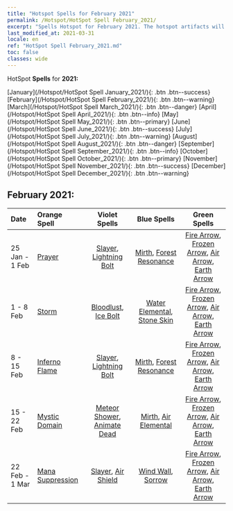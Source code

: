 ```yaml
---
title: "Hotspot Spells for February 2021"
permalink: /Hotspot/HotSpot Spell February_2021/
excerpt: "Spells Hotspot for February 2021. The hotspot artifacts will be updated at 05:00 on Mon. After the update, players will get an orange artifact that is a component of one of hotspot artifacts upon completing a certain number of Horoscopes"
last_modified_at: 2021-03-31
locale: en
ref: "HotSpot Spell February_2021.md"
toc: false
classes: wide
---
```


  HotSpot **Spells** for **2021:**

  [January](/Hotspot/HotSpot Spell January_2021/){: .btn .btn--success} [February](/Hotspot/HotSpot Spell February_2021/){: .btn .btn--warning} [March](/Hotspot/HotSpot Spell March_2021/){: .btn .btn--danger} [April](/Hotspot/HotSpot Spell April_2021/){: .btn .btn--info} [May](/Hotspot/HotSpot Spell May_2021/){: .btn .btn--primary} [June](/Hotspot/HotSpot Spell June_2021/){: .btn .btn--success} [July](/Hotspot/HotSpot Spell July_2021/){: .btn .btn--warning} [August](/Hotspot/HotSpot Spell August_2021/){: .btn .btn--danger} [September](/Hotspot/HotSpot Spell September_2021/){: .btn .btn--info} [October](/Hotspot/HotSpot Spell October_2021/){: .btn .btn--primary} [November](/Hotspot/HotSpot Spell November_2021/){: .btn .btn--success} [December](/Hotspot/HotSpot Spell December_2021/){: .btn .btn--warning} 

## February 2021:

  |  Date  |  Orange Spell  |  Violet Spells  | Blue Spells | Green Spells |
  |:-------|:---------------|:---------------:|:-----------:|:------------:|
  | 25 Jan - 1 Feb | [Prayer](/Items/her_432/) | [Slayer](/Items/her_402/), [Lightning Bolt](/Items/her_443/) | [Mirth](/Items/her_424/), [Forest Resonance](/Items/her_465/) | [Fire Arrow](/Items/her_413/), [Frozen Arrow](/Items/her_431/), [Air Arrow](/Items/her_449/), [Earth Arrow](/Items/her_464/) |
  | 1 - 8 Feb | [Storm](/Items/her_445/) | [Bloodlust](/Items/her_401/), [Ice Bolt](/Items/her_422/) | [Water Elemental](/Items/her_427/), [Stone Skin](/Items/her_452/) | [Fire Arrow](/Items/her_413/), [Frozen Arrow](/Items/her_431/), [Air Arrow](/Items/her_449/), [Earth Arrow](/Items/her_464/) |
  | 8 - 15 Feb | [Inferno Flame](/Items/her_406/) | [Slayer](/Items/her_402/), [Lightning Bolt](/Items/her_443/) | [Mirth](/Items/her_424/), [Forest Resonance](/Items/her_465/) | [Fire Arrow](/Items/her_413/), [Frozen Arrow](/Items/her_431/), [Air Arrow](/Items/her_449/), [Earth Arrow](/Items/her_464/) |
  | 15 - 22 Feb | [Mystic Domain](/Items/her_470/) | [Meteor Shower](/Items/her_455/), [Animate Dead](/Items/her_466/) | [Mirth](/Items/her_424/), [Air Elemental](/Items/her_448/) | [Fire Arrow](/Items/her_413/), [Frozen Arrow](/Items/her_431/), [Air Arrow](/Items/her_449/), [Earth Arrow](/Items/her_464/) |
  | 22 Feb - 1 Mar | [Mana Suppression](/Items/her_480/) | [Slayer](/Items/her_402/), [Air Shield](/Items/her_435/) | [Wind Wall](/Items/her_436/), [Sorrow](/Items/her_458/) | [Fire Arrow](/Items/her_413/), [Frozen Arrow](/Items/her_431/), [Air Arrow](/Items/her_449/), [Earth Arrow](/Items/her_464/) |
